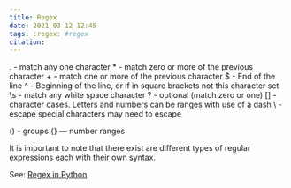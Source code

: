```yaml
---
title: Regex
date: 2021-03-12 12:45
tags: :regex: #regex 
citation: 
---
```

. - match any one character
\* - match zero or more of the previous character 
\+ - match one or more of the previous character 
$ - End of the line
^ - Beginning of the line, or if in square brackets not this character set
\s - match any white space character
? - optional (match zero or one)
[] - character cases. Letters and numbers can be ranges with use of a dash
\ - escape special characters may need to escape

() - groups
{} — number ranges

It is important to note that there exist are different types of regular expressions each with their own syntax.

See: [Regex in Python](202105032115.md)


